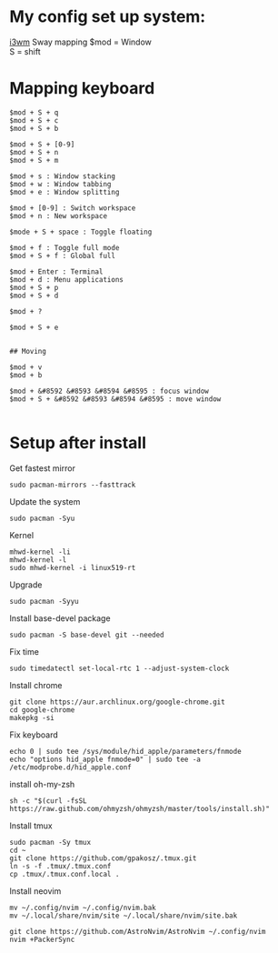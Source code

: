 # My config set up system: 

[i3wm](https://i3wm.org/docs/refcard.html)
Sway mapping
$mod = Window  
S = shift  

# Mapping keyboard
```
$mod + S + q
$mod + S + c 
$mod + S + b

$mod + S + [0-9]
$mod + S + n
$mod + S + m

$mod + s : Window stacking
$mod + w : Window tabbing
$mod + e : Window splitting

$mod + [0-9] : Switch workspace
$mod + n : New workspace

$mode + S + space : Toggle floating

$mod + f : Toggle full mode
$mod + S + f : Global full

$mod + Enter : Terminal
$mod + d : Menu applications
$mod + S + p 
$mod + S + d

$mod + ?

$mod + S + e


## Moving 

$mod + v
$mod + b

$mod + &#8592 &#8593 &#8594 &#8595 : focus window
$mod + S + &#8592 &#8593 &#8594 &#8595 : move window


```

# Setup after install

Get fastest mirror
```
sudo pacman-mirrors --fasttrack
```

Update the system
```
sudo pacman -Syu
```

Kernel
```
mhwd-kernel -li
mhwd-kernel -l
sudo mhwd-kernel -i linux519-rt
```

Upgrade
```
sudo pacman -Syyu
```

Install base-devel package
```
sudo pacman -S base-devel git --needed 
```

Fix time
```
sudo timedatectl set-local-rtc 1 --adjust-system-clock

```

Install chrome
```
git clone https://aur.archlinux.org/google-chrome.git
cd google-chrome
makepkg -si
```

Fix keyboard
```
echo 0 | sudo tee /sys/module/hid_apple/parameters/fnmode
echo "options hid_apple fnmode=0" | sudo tee -a /etc/modprobe.d/hid_apple.conf
```

install oh-my-zsh
```
sh -c "$(curl -fsSL https://raw.github.com/ohmyzsh/ohmyzsh/master/tools/install.sh)"
```

Install tmux
```
sudo pacman -Sy tmux
cd ~
git clone https://github.com/gpakosz/.tmux.git
ln -s -f .tmux/.tmux.conf
cp .tmux/.tmux.conf.local .
```

Install neovim 
```
mv ~/.config/nvim ~/.config/nvim.bak
mv ~/.local/share/nvim/site ~/.local/share/nvim/site.bak

git clone https://github.com/AstroNvim/AstroNvim ~/.config/nvim
nvim +PackerSync
```
